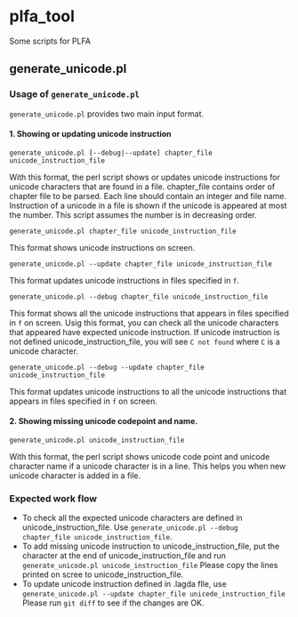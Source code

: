 # plfa_tool
Some scripts for PLFA

## generate_unicode.pl

### Usage of `generate_unicode.pl`

`generate_unicode.pl` provides two main input format.

#### 1. Showing or updating unicode instruction

`generate_unicode.pl [--debug|--update] chapter_file unicode_instruction_file`

With this format, the perl script shows or updates unicode instructions for unicode characters
that are found in a file.
chapter_file contains order of chapter file to be parsed.
Each line should contain an integer and file name. Instruction of a unicode in a file is shown
if the unicode is appeared at most the number. This script assumes the number is in decreasing order.

`generate_unicode.pl chapter_file unicode_instruction_file`

This format shows unicode instructions on screen.

`generate_unicode.pl --update chapter_file unicode_instruction_file`

This format updates unicode instructions in files specified in `f`.

`generate_unicode.pl --debug chapter_file unicode_instruction_file`

This format shows all the unicode instructions that appears in files specified in `f` on screen.
Usig this format, you can check all the unicode characters that appeared have expected unicode instruction.
If unicode instruction is not defined unicode_instruction_file, you will see
`C not found` where `C` is a unicode character.

`generate_unicode.pl --debug --update chapter_file unicode_instruction_file`

This format updates unicode instructions to all the unicode instructions that appears in files specified in `f` on screen.


#### 2. Showing missing unicode codepoint and name.

`generate_unicode.pl unicode_instruction_file`

With this format, the perl script shows unicode code point and unicode character name if
a unicode character is in a line. This helps you when new unicode character is added in a file.

### Expected work flow

- To check all the expected unicode characters are defined in unicode_instruction_file.
  Use ```generate_unicode.pl --debug chapter_file unicode_instruction_file```.
- To add missing unicode instruction to unicode_instruction_file,
  put the character at the end of unicode_instruction_file and run
  ```generate_unicode.pl unicode_instruction_file```
  Please copy the lines printed on scree to unicode_instruction_file.
- To update unicode instruction defined in .lagda flle, use
  ```generate_unicode.pl --update chapter_file unicede_instruction_file```
  Please run `git diff` to see if the changes are OK.

